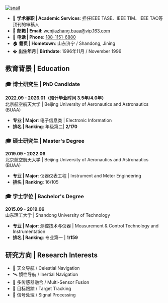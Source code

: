 [![snail](https://img.shields.io/badge/XX-github-blue?logo=github)](https://github.com/snail9611)

<!-- # Personal Information / 个人信息 -->

<!-- ## Contact / 联系方式 -->
- 📝 **学术兼职 | Academic Services**: 担任IEEE TASE、IEEE TIM、IEEE TAC等顶刊的审稿人
- 📧 **邮箱 | Email**: [wenjiazhang.buaa@vip.163.com](mailto:wenjiazhang.buaa@vip.163.com)  
- 📱 **电话 | Phone**: [188-1151-6880](tel:+8618811516880)
- 🏠 **籍贯 | Hometown**: 山东济宁 / Shandong, Jining
- � **出生年月 | Birthdate**: 1996年11月 / November 1996 

## 教育背景 | Education

### 🎓 博士研究生 | PhD Candidate
**2022.09 - 2026.01（预计毕业时间 3.5年/4.0年）**  
北京航空航天大学 | Beijing University of Aeronautics and Astronautics (BUAA)
- **专业 | Major**: 电子信息类 | Electronic Information
- **排名 | Ranking**: 年级第二| **2/170**

### 🎓 硕士研究生 | Master's Degree
**2019.09 - 2022.06**  
北京航空航天大学 | Beijing University of Aeronautics and Astronautics (BUAA)
- **专业 | Major**: 仪器仪表工程 | Instrument and Meter Engineering
- **排名 | Ranking**: 16/105

### 🎓 学士学位 | Bachelor's Degree
**2015.09 - 2019.06**  
山东理工大学 | Shandong University of Technology  
- **专业 | Major**: 测控技术与仪器 | Measurement & Control Technology and Instrumentation 
- **排名 | Ranking**: 专业第一 | **1/159**

## 研究方向 | Research Interests
- 🌌 天文导航 / Celestial Navigation
- 🛰️ 惯性导航 / Inertial Navigation
- 🔄 多传感器融合 / Multi-Sensor Fusion
- 🎯 目标跟踪 / Target Tracking
- 📶 信号处理 / Signal Processing